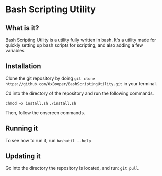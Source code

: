 <h1 text-align="center">Bash Scripting Utility</h1>

## What is it?

Bash Scripting Utility is a utility fully written in bash. It's a utility made for quickly setting up bash scripts for scripting, and also adding a few variables.

## Installation

Clone the git repository by doing `git clone https://github.com/0xBooper/BashScriptingUtility.git` in your terminal.

Cd into the directory of the repository and run the following commands.

`chmod +x install.sh`
`./install.sh`

Then, follow the onscreen commands.

## Running it

To see how to run it, run `bashutil --help`

## Updating it

Go into the directory the repository is located, and run: `git pull`.


